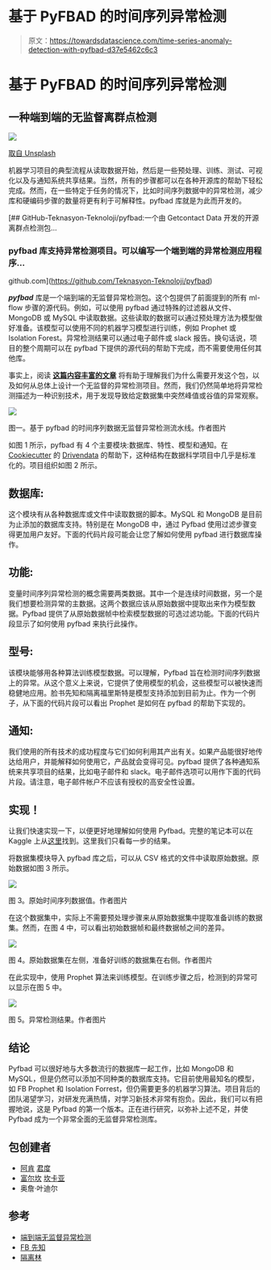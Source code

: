 # 基于 PyFBAD 的时间序列异常检测

> 原文：<https://towardsdatascience.com/time-series-anomaly-detection-with-pyfbad-d37e5462c6c3>

# 基于 PyFBAD 的时间序列异常检测

## 一种端到端的无监督离群点检测

![](img/f7bc4998a21f92e7f873be338bd08515.png)

[取自 Unsplash](https://unsplash.com/photos/Fb6aY99lgF0)

机器学习项目的典型流程从读取数据开始，然后是一些预处理、训练、测试、可视化以及与通知系统共享结果。当然，所有的步骤都可以在各种开源库的帮助下轻松完成。然而，在一些特定于任务的情况下，比如时间序列数据中的异常检测，减少库和硬编码步骤的数量将更有利于可解释性。pyfbad 库就是为此而开发的。

[](https://github.com/Teknasyon-Teknoloji/pyfbad) [## GitHub-Teknasyon-Teknoloji/pyfbad:一个由 Getcontact Data 开发的开源离群点检测包…

### pyfbad 库支持异常检测项目。可以编写一个端到端的异常检测应用程序…

github.com](https://github.com/Teknasyon-Teknoloji/pyfbad) 

***pyfbad*** 库是一个端到端的无监督异常检测包。这个包提供了前面提到的所有 ml-flow 步骤的源代码。例如，可以使用 pyfbad 通过特殊的过滤器从文件、MongoDB 或 MySQL 中读取数据。这些读取的数据可以通过预处理方法为模型做好准备。该模型可以使用不同的机器学习模型进行训练，例如 Prophet 或 Isolation Forest。异常检测结果可以通过电子邮件或 slack 报告。换句话说，项目的整个周期可以在 pyfbad 下提供的源代码的帮助下完成，而不需要使用任何其他库。

事实上，阅读 [**这篇内容丰富的文章**](https://engineering.teknasyon.com/an-end-to-end-unsupervised-anomaly-detection-c402facffee2) 将有助于理解我们为什么需要开发这个包，以及如何从总体上设计一个无监督的异常检测项目。然而，我们仍然简单地将异常检测描述为一种识别技术，用于发现导致给定数据集中突然峰值或谷值的异常观察。

![](img/8cfe6435210c95cb17783b1b540dbe73.png)

图一。基于 pyfbad 的时间序列数据无监督异常检测流水线。作者图片

如图 1 所示，pyfbad 有 4 个主要模块:数据库、特性、模型和通知。在 [Cookiecutter](https://cookiecutter.readthedocs.io/en/1.7.3/index.html) 的 [Drivendata](https://drivendata.github.io/cookiecutter-data-science/) 的帮助下，这种结构在数据科学项目中几乎是标准化的。项目组织如图 2 所示。

## **数据库:**

这个模块有从各种数据库或文件中读取数据的脚本。MySQL 和 MongoDB 是目前为止添加的数据库支持。特别是在 MongoDB 中，通过 Pyfbad 使用过滤步骤变得更加用户友好。下面的代码片段可能会让您了解如何使用 pyfbad 进行数据库操作。

## **功能:**

变量时间序列异常检测的概念需要两类数据。其中一个是连续时间数据，另一个是我们想要检测异常的主数据。这两个数据应该从原始数据中提取出来作为模型数据。Pyfbad 提供了从原始数据帧中检索模型数据的可选过滤功能。下面的代码片段显示了如何使用 pyfbad 来执行此操作。

## **型号:**

该模块能够用各种算法训练模型数据。可以理解，Pyfbad 旨在检测时间序列数据上的异常。从这个意义上来说，它提供了使用模型的机会，这些模型可以被快速而稳健地应用。脸书先知和隔离福里斯特是模型支持添加到目前为止。作为一个例子，从下面的代码片段可以看出 Prophet 是如何在 pyfbad 的帮助下实现的。

## **通知:**

我们使用的所有技术的成功程度与它们如何利用其产出有关。如果产品能很好地传达给用户，并能解释如何使用它，产品就会变得可见。pyfbad 提供了各种通知系统来共享项目的结果，比如电子邮件和 slack。电子邮件选项可以用作下面的代码片段。请注意，电子邮件帐户不应该有授权的高安全性设置。

## **实现！**

让我们快速实现一下，以便更好地理解如何使用 Pyfbad。完整的笔记本可以在 Kaggle 上从[这里](https://www.kaggle.com/muhammetfurkanankaya/pyfbad-anomaly-detection)找到。这里我们只看每一步的结果。

将数据集模块导入 pyfbad 库之后，可以从 CSV 格式的文件中读取原始数据。原始数据如图 3 所示。

![](img/f4a3feb3a50eeba78c2e5d7157ec6ad4.png)

图 3。原始时间序列数据值。作者图片

在这个数据集中，实际上不需要预处理步骤来从原始数据集中提取准备训练的数据集。然而，在图 4 中，可以看出初始数据帧和最终数据帧之间的差异。

![](img/d367907a170558d3ffe6a142006b66b6.png)

图 4。原始数据集在左侧，准备好训练的数据集在右侧。作者图片

在此实现中，使用 Prophet 算法来训练模型。在训练步骤之后，检测到的异常可以显示在图 5 中。

![](img/3a39d71fe09115b1d1f4f9d992ccb625.png)

图 5。异常检测结果。作者图片

## 结论

Pyfbad 可以很好地与大多数流行的数据库一起工作，比如 MongoDB 和 MySQL，但是仍然可以添加不同种类的数据库支持。它目前使用最知名的模型，如 FB Prophet 和 Isolation Forrest，但仍需要更多的机器学习算法。项目背后的团队渴望学习，对研发充满热情，对学习新技术非常有抱负。因此，我们可以有把握地说，这是 Pyfbad 的第一个版本。正在进行研究，以弥补上述不足，并使 Pyfbad 成为一个非常全面的无监督异常检测库。

## 包创建者

*   [阿肯](https://medium.com/@akin.gunduz) [君度](https://www.linkedin.com/in/akingunduz/)
*   [富尔坎](https://medium.com/@muhammetfurkanankaya) [坎卡亚](https://www.linkedin.com/in/furkan-%C3%A7ankaya/)
*   奥詹·叶迪尔

## 参考

*   [端到端无监督异常检测](https://engineering.teknasyon.com/an-end-to-end-unsupervised-anomaly-detection-c402facffee2)
*   [FB 先知](https://github.com/facebook/prophet)
*   [隔离林](https://scikit-learn.org/stable/modules/generated/sklearn.ensemble.IsolationForest.html)
